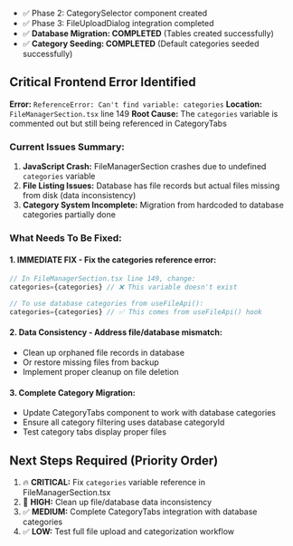 - ✅ Phase 2: CategorySelector component created
- ✅ Phase 3: FileUploadDialog integration completed
- ✅ **Database Migration: COMPLETED** (Tables created successfully)
- ✅ **Category Seeding: COMPLETED** (Default categories seeded successfully)

## Critical Frontend Error Identified
**Error:** `ReferenceError: Can't find variable: categories`
**Location:** `FileManagerSection.tsx` line 149
**Root Cause:** The `categories` variable is commented out but still being referenced in CategoryTabs

### Current Issues Summary:
1. **JavaScript Crash:** FileManagerSection crashes due to undefined `categories` variable
2. **File Listing Issues:** Database has file records but actual files missing from disk (data inconsistency)
3. **Category System Incomplete:** Migration from hardcoded to database categories partially done

### What Needs To Be Fixed:

#### 1. **IMMEDIATE FIX** - Fix the categories reference error:
```typescript
// In FileManagerSection.tsx line 149, change:
categories={categories} // ❌ This variable doesn't exist

// To use database categories from useFileApi():
categories={categories} // ✅ This comes from useFileApi() hook
```

#### 2. **Data Consistency** - Address file/database mismatch:
- Clean up orphaned file records in database
- Or restore missing files from backup
- Implement proper cleanup on file deletion

#### 3. **Complete Category Migration:**
- Update CategoryTabs component to work with database categories
- Ensure all category filtering uses database categoryId
- Test category tabs display proper files

## Next Steps Required (Priority Order)
1. 🔥 **CRITICAL:** Fix `categories` variable reference in FileManagerSection.tsx
2. 🔄 **HIGH:** Clean up file/database data inconsistency 
3. ✅ **MEDIUM:** Complete CategoryTabs integration with database categories
4. ✅ **LOW:** Test full file upload and categorization workflow